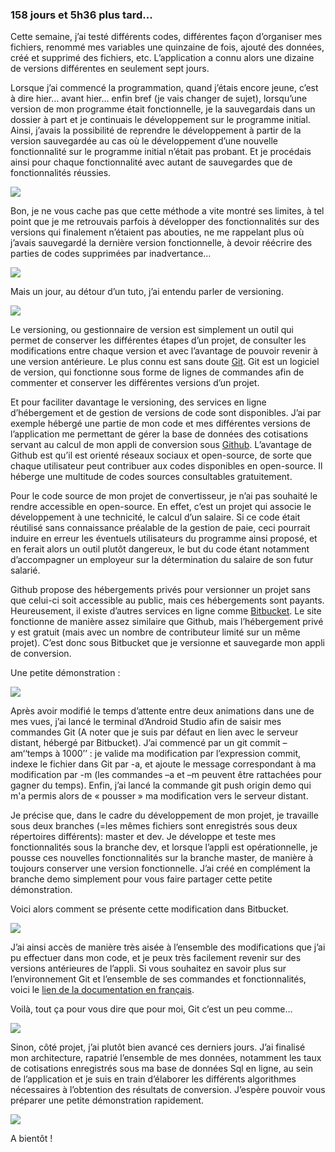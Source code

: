 ### 158 jours et 5h36 plus tard...

Cette semaine, j’ai testé différents codes, différentes façon d’organiser mes fichiers, renommé mes variables une quinzaine de fois, ajouté des données, créé et supprimé des fichiers, etc. L’application a connu alors une dizaine de versions différentes en seulement sept jours.

Lorsque j’ai commencé la programmation, quand j’étais encore jeune, c’est à dire hier… avant hier… enfin bref (je vais changer de sujet), lorsqu’une version de mon programme était fonctionnelle, je la sauvegardais dans un dossier à part et je continuais le développement sur le programme initial. Ainsi, j’avais la possibilité de reprendre le développement à partir de la version sauvegardée au cas où le développement d’une nouvelle fonctionnalité sur le programme initial n’était pas probant. Et je procédais ainsi pour chaque fonctionnalité avec autant de sauvegardes que de fonctionnalités réussies.

<img src = "https://media.giphy.com/media/50UZqs7HoH6GQ/giphy.gif"/>

Bon, je ne vous cache pas que cette méthode a vite montré ses limites, à tel point que je me retrouvais parfois  à développer des fonctionnalités sur des versions qui finalement n’étaient pas abouties, ne me rappelant plus où j’avais sauvegardé la dernière version fonctionnelle, à devoir réécrire des parties de codes supprimées par inadvertance…

<img src = "https://media.giphy.com/media/14rFOnuCm4yxzi/giphy.gif"/>

Mais un jour, au détour d’un tuto, j’ai entendu parler de <span class="highlight-span">versioning</span>. 

<img src = "https://media.giphy.com/media/3NtY188QaxDdC/giphy.gif"/>

Le versioning, ou <span class="highlight-span">gestionnaire de version</span> est simplement un outil qui permet de conserver les différentes étapes d’un projet, de consulter les modifications entre chaque version et avec l’avantage de pouvoir revenir à une version antérieure. Le plus connu est sans doute <a href="https://fr.wikipedia.org/wiki/Git">Git</a>. Git est un logiciel de version, qui fonctionne sous forme de <span class="highlight-span">lignes de commandes</span> afin de commenter et conserver les différentes versions d’un projet.

Et pour faciliter davantage le versioning, des services en ligne d’hébergement et de gestion de versions de code sont disponibles. J’ai par exemple hébergé une partie de mon code et mes différentes versions de l’application me permettant de gérer la base de données des cotisations servant au calcul de mon appli de conversion sous <a href="https://github.com/marlenech/BddPaye">Github</a>. L’avantage de Github est qu’il est orienté réseaux sociaux et <span class="highlight-span">open-source</span>, de sorte que  chaque utilisateur peut contribuer aux codes disponibles en open-source. Il héberge une multitude de codes sources consultables gratuitement.

Pour le code source de mon projet de convertisseur, je n’ai pas souhaité le rendre accessible en open-source. En effet, c’est un projet qui associe le développement à une technicité, <span class="highlight-span">le calcul d’un salaire</span>. Si ce code était réutilisé sans connaissance préalable de la gestion de paie, ceci pourrait induire en erreur les éventuels utilisateurs du programme ainsi proposé, et en ferait alors un outil plutôt dangereux, le but du code étant notamment d’accompagner un employeur sur la détermination du salaire de son futur salarié.

Github propose des hébergements privés pour versionner un projet sans que celui-ci soit accessible au public, mais ces hébergements sont payants. Heureusement, il existe d’autres services en ligne comme <a href="https://bitbucket.org/">Bitbucket</a>. Le site fonctionne de manière assez similaire que Github, mais l’hébergement privé y est <span class="highlight-span">gratuit</span> (mais avec un nombre de contributeur limité sur un même projet). C’est donc sous Bitbucket que je versionne et sauvegarde mon appli de conversion.

Une petite démonstration :

<img src = "https://marlenech.github.io/img/gif_git_1.gif"/>

Après avoir modifié le temps d’attente entre deux animations dans une de mes vues, j’ai lancé le terminal d’Android Studio afin de saisir mes commandes Git (A noter que je suis par défaut en lien avec le <span class="highlight-span">serveur distant</span>, hébergé par Bitbucket). J’ai commencé par un <span class="highlight-span">git  commit –am‘‘temps à 1000’’</span> : je valide ma modification par l’expression <span class="highlight-span">commit</span>, indexe le fichier dans Git par <span class="highlight-span">-a</span>, et ajoute le message correspondant à ma modification par <span class="highlight-span">-m</span> (les commandes <span class="highlight-span">–a</span> et <span class="highlight-span">–m</span> peuvent être rattachées pour gagner du temps). Enfin, j’ai lancé la commande <span class="highlight-span">git push origin demo</span> qui m'a permis alors de « pousser » ma modification vers le serveur distant.

Je précise que, dans le cadre du développement de mon projet, je travaille sous deux branches (=les mêmes fichiers sont enregistrés sous deux répertoires différents): <span class="highlight-span">master</span> et <span class="highlight-span">dev</span>. Je développe et teste mes fonctionnalités sous la branche <span class="highlight-span">dev</span>, et lorsque l’appli est opérationnelle, je pousse ces nouvelles fonctionnalités sur la branche <span class="highlight-span">master</span>, de manière à toujours conserver une version fonctionnelle. J’ai créé en complément la branche <span class="highlight-span">demo</span> simplement pour vous faire partager cette petite démonstration.

Voici alors comment se présente cette modification dans Bitbucket.

<img src = "https://marlenech.github.io/img/gif_git_2.gif"/>

J’ai ainsi accès de manière très aisée à l’ensemble des modifications que j’ai pu effectuer dans mon code, et je peux très facilement revenir sur des versions antérieures de l’appli. Si vous souhaitez en savoir plus sur l’environnement Git et l’ensemble de ses commandes et fonctionnalités, voici le <a href="https://git-scm.com/book/fr/v2">lien de la documentation en français</a>.

Voilà, tout ça pour vous dire que pour moi, Git c’est un peu comme…

<img src = "https://media.giphy.com/media/VvxtXb86Lwicw/giphy.gif"/>

Sinon, côté projet, j’ai plutôt bien avancé ces derniers jours. J’ai finalisé mon architecture, rapatrié l’ensemble de mes données, notamment les taux de cotisations enregistrés sous ma base de données Sql en ligne, au sein de l’application et je suis en train d’élaborer les différents algorithmes nécessaires à l’obtention des résultats de conversion. J’espère pouvoir vous préparer une petite démonstration rapidement.

<img src = "https://media.giphy.com/media/R8MIGe47XWx68/giphy.gif"/>

A bientôt !
